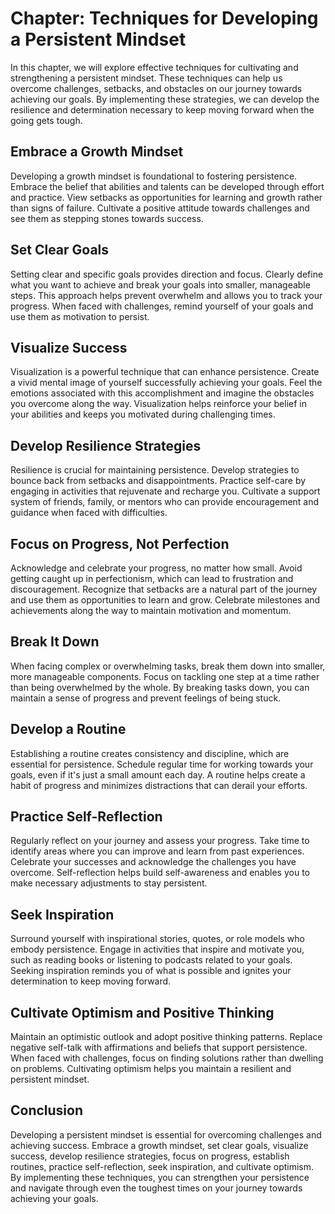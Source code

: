 Chapter: Techniques for Developing a Persistent Mindset
=======================================================

In this chapter, we will explore effective techniques for cultivating and strengthening a persistent mindset. These techniques can help us overcome challenges, setbacks, and obstacles on our journey towards achieving our goals. By implementing these strategies, we can develop the resilience and determination necessary to keep moving forward when the going gets tough.

Embrace a Growth Mindset
------------------------

Developing a growth mindset is foundational to fostering persistence. Embrace the belief that abilities and talents can be developed through effort and practice. View setbacks as opportunities for learning and growth rather than signs of failure. Cultivate a positive attitude towards challenges and see them as stepping stones towards success.

Set Clear Goals
---------------

Setting clear and specific goals provides direction and focus. Clearly define what you want to achieve and break your goals into smaller, manageable steps. This approach helps prevent overwhelm and allows you to track your progress. When faced with challenges, remind yourself of your goals and use them as motivation to persist.

Visualize Success
-----------------

Visualization is a powerful technique that can enhance persistence. Create a vivid mental image of yourself successfully achieving your goals. Feel the emotions associated with this accomplishment and imagine the obstacles you overcome along the way. Visualization helps reinforce your belief in your abilities and keeps you motivated during challenging times.

Develop Resilience Strategies
-----------------------------

Resilience is crucial for maintaining persistence. Develop strategies to bounce back from setbacks and disappointments. Practice self-care by engaging in activities that rejuvenate and recharge you. Cultivate a support system of friends, family, or mentors who can provide encouragement and guidance when faced with difficulties.

Focus on Progress, Not Perfection
---------------------------------

Acknowledge and celebrate your progress, no matter how small. Avoid getting caught up in perfectionism, which can lead to frustration and discouragement. Recognize that setbacks are a natural part of the journey and use them as opportunities to learn and grow. Celebrate milestones and achievements along the way to maintain motivation and momentum.

Break It Down
-------------

When facing complex or overwhelming tasks, break them down into smaller, more manageable components. Focus on tackling one step at a time rather than being overwhelmed by the whole. By breaking tasks down, you can maintain a sense of progress and prevent feelings of being stuck.

Develop a Routine
-----------------

Establishing a routine creates consistency and discipline, which are essential for persistence. Schedule regular time for working towards your goals, even if it's just a small amount each day. A routine helps create a habit of progress and minimizes distractions that can derail your efforts.

Practice Self-Reflection
------------------------

Regularly reflect on your journey and assess your progress. Take time to identify areas where you can improve and learn from past experiences. Celebrate your successes and acknowledge the challenges you have overcome. Self-reflection helps build self-awareness and enables you to make necessary adjustments to stay persistent.

Seek Inspiration
----------------

Surround yourself with inspirational stories, quotes, or role models who embody persistence. Engage in activities that inspire and motivate you, such as reading books or listening to podcasts related to your goals. Seeking inspiration reminds you of what is possible and ignites your determination to keep moving forward.

Cultivate Optimism and Positive Thinking
----------------------------------------

Maintain an optimistic outlook and adopt positive thinking patterns. Replace negative self-talk with affirmations and beliefs that support persistence. When faced with challenges, focus on finding solutions rather than dwelling on problems. Cultivating optimism helps you maintain a resilient and persistent mindset.

Conclusion
----------

Developing a persistent mindset is essential for overcoming challenges and achieving success. Embrace a growth mindset, set clear goals, visualize success, develop resilience strategies, focus on progress, establish routines, practice self-reflection, seek inspiration, and cultivate optimism. By implementing these techniques, you can strengthen your persistence and navigate through even the toughest times on your journey towards achieving your goals.
